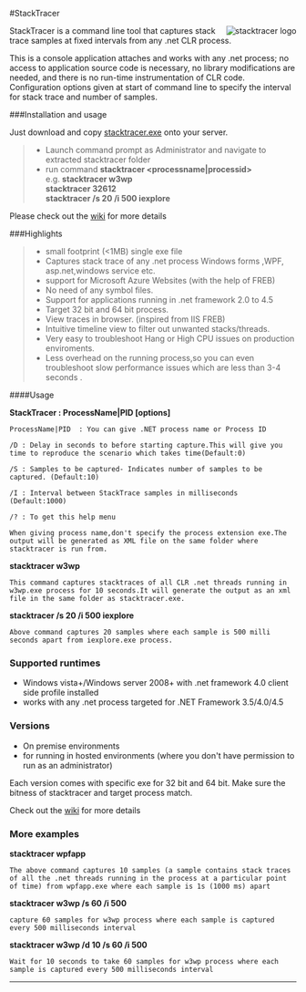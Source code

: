 #StackTracer

<img src="http://debugging.io/images/stack.ico"
 alt="stacktracer logo" title="stacktracer" align="right" />

StackTracer is a command line tool that captures stack trace samples at fixed intervals from any .net CLR process.

This is a console application attaches and works with any .net process; no access to application source code is necessary,
no library modifications are needed, and there is no run-time instrumentation of CLR code. Configuration
options given at start of command line to specify the interval for stack trace and number of samples.

###Installation and usage

Just download and copy [stacktracer.exe](https://github.com/stack-tracer/stacktracer/releases/download/v1.0/StackTracer.zip) onto your server. 

>* Launch command prompt as Administrator and navigate to extracted stacktracer folder
>* run command **stacktracer \<processname|processid\>**  
	e.g.  	**stacktracer w3wp**      
		**stacktracer 32612**   
		**stacktracer /s 20 /i 500 iexplore**   
	


Please check out the [wiki](https://github.com/stack-tracer/stacktracer/wiki/capturing-and-analyzing-stacktracer-trace) for more details


###Highlights

>*	small footprint (<1MB) single exe file
>*	Captures stack trace of any .net process Windows forms ,WPF, asp.net,windows service etc. 
>*	support for Microsoft Azure Websites (with the help of FREB)
>*	No need of any symbol files.
>*	Support for applications running in .net framework 2.0 to 4.5
>*	Target 32 bit and 64 bit process.
>*	View traces in browser. (inspired from IIS FREB)
>*	Intuitive timeline view to filter out unwanted stacks/threads.
>*	Very easy to troubleshoot Hang or High CPU issues on production enviroments.
>*	Less overhead on the running process,so you can even troubleshoot slow performance issues which are less than 3-4 seconds .	



####Usage


**StackTracer : ProcessName|PID [options]**


`ProcessName|PID  : You can give .NET process name or Process ID `

`/D : Delay in seconds to before starting capture.This will give you time to reproduce the scenario which takes time(Default:0)`

`/S : Samples to be captured- Indicates number of samples to be captured. (Default:10)`

`/I : Interval between StackTrace samples in milliseconds (Default:1000)`

`/? : To get this help menu`

`When giving process name,don't specify the process extension exe.The output will be generated as XML file on the same folder where stacktracer is run from.`


**stacktracer w3wp**

`This command captures stacktraces of all CLR .net threads running in w3wp.exe process for 10 seconds.It will generate the output as an xml file in the same folder as stacktracer.exe.`

**stacktracer /s 20 /i 500 iexplore**

`Above command captures 20 samples where each sample is 500 milli seconds apart from iexplore.exe process.`

	


### Supported runtimes

* Windows vista+/Windows server 2008+ with .net framework 4.0 client side profile installed
* works with any .net process targeted for .NET Framework 3.5/4.0/4.5

### Versions

* On premise environments 
*  for running in hosted environments (where you don't have permission to run as an administrator)

Each version comes with specific exe for 32 bit and 64 bit. Make sure the bitness of stacktracer and target process match.

Check out the [wiki](https://github.com/stack-tracer/stacktracer/wiki) for more details 


### More examples




**stacktracer wpfapp**

`The above command captures 10 samples (a sample contains stack traces of all the .net threads running in the process at a particular point of time) from wpfapp.exe where each sample is 1s (1000 ms) apart`

**stacktracer w3wp /s 60 /i 500**

`capture 60 samples for w3wp process where each sample is captured every 500 milliseconds interval`

**stacktracer w3wp /d 10 /s 60 /i 500**

`Wait for 10 seconds to take 60 samples for w3wp process where each sample is captured every 500 milliseconds interval`


---------------------------------------------------------------------------------------------------------------

<br/>

	
